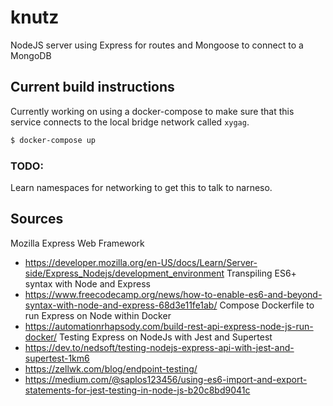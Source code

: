 # knutz
NodeJS server using Express for routes and Mongoose to connect to a MongoDB

## Current build instructions
<!-- Build directory in Docker container and tag which will replace the hash id
- `docker build . -t nodejs-rest`
Run docker container with name 'knutz', environment variable VERSION (1.1), publishing container port to host <host>:<container> with an image name "nodejs-rest".
- `docker run --name=knutz --network=zygag --env VERSION=1.1 --publish 9000:3000 nodejs-rest` -->
Currently working on using a docker-compose to make sure that this service connects to the local bridge network called `xygag`.
```bash
$ docker-compose up
```
### TODO:
Learn namespaces for networking to get this to talk to narneso.

## Sources
Mozilla Express Web Framework
- https://developer.mozilla.org/en-US/docs/Learn/Server-side/Express_Nodejs/development_environment
Transpiling ES6+ syntax with Node and Express
- https://www.freecodecamp.org/news/how-to-enable-es6-and-beyond-syntax-with-node-and-express-68d3e11fe1ab/
Compose Dockerfile to run Express on Node within Docker
- https://automationrhapsody.com/build-rest-api-express-node-js-run-docker/
Testing Express on NodeJs with Jest and Supertest
- https://dev.to/nedsoft/testing-nodejs-express-api-with-jest-and-supertest-1km6
- https://zellwk.com/blog/endpoint-testing/
- https://medium.com/@saplos123456/using-es6-import-and-export-statements-for-jest-testing-in-node-js-b20c8bd9041c
